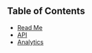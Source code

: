 ## Table of Contents

* [Read Me](/README.md)
* [API](/lib/core/api/README.md)
* [Analytics](/lib/core/analytics/README.md)

